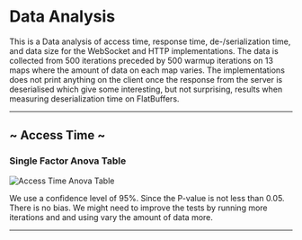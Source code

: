 # Data Analysis

This is a Data analysis of access time, response time, de-/serialization time, and data size for the WebSocket and HTTP implementations. The data is collected from 500 iterations preceded by 500 warmup iterations on 13 maps where the amount of data on each map varies. The implementations does not print anything on the client once the response from the server is deserialised which give some interesting, but not surprising, results when measuring deserialization time on FlatBuffers.

---

## ~ Access Time ~

### Single Factor Anova Table 

![Access Time Anova Table](http://wwwlab.iit.his.se/d15johro/examensarbete/pilot_study/without_print/img/access_time_anova_table.PNG)

We use a confidence level of 95%. Since the P-value is not less than 0.05. There is no bias. We might need to improve the tests by running more iterations and and using vary the amount of data more.

---